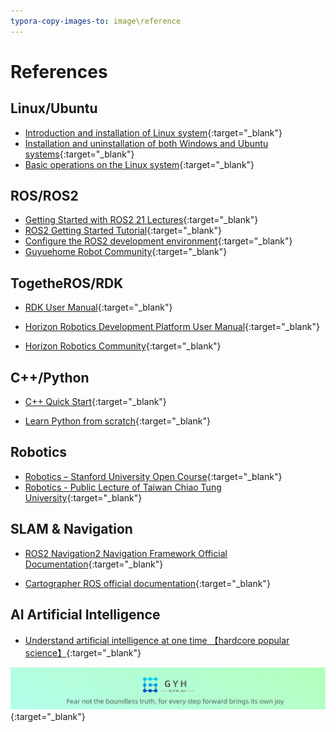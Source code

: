 ```yaml
---
typora-copy-images-to: image\reference
---
```


# **References**

## **Linux/Ubuntu**

- [Introduction and installation of Linux system](https://www.bilibili.com/video/BV1zt411G7Vn?p=2&vd_source=c67aa749a53261eb7bdd22ba5b916d5f){:target="_blank"}
- [Installation and uninstallation of both Windows and Ubuntu systems](https://www.bilibili.com/video/BV1554y1n7zv/){:target="_blank"}
- [Basic operations on the Linux system](https://www.bilibili.com/video/BV1zt411G7Vn?p=3&vd_source=c67aa749a53261eb7bdd22ba5b916d5f){:target="_blank"}



## **ROS/ROS2**

- [Getting Started with ROS2 21 Lectures](https://class.guyuehome.com/detail/p_628f4288e4b01c509ab5bc7a/6){:target="_blank"}
- [ROS2 Getting Started Tutorial](https://book.guyuehome.com/){:target="_blank"}
- [Configure the ROS2 development environment](https://www.bilibili.com/video/BV16B4y1Q7jQ?p=5&vd_source=c67aa749a53261eb7bdd22ba5b916d5f){:target="_blank"}
- [Guyuehome Robot Community](https://www.guyuehome.com/){:target="_blank"}



## **TogetheROS/RDK**

- [RDK User Manual](https://developer.horizon.cc/documents_rdk/){:target="_blank"}

- [Horizon Robotics Development Platform User Manual](https://developer.horizon.cc/documents_tros/){:target="_blank"}

- [Horizon Robotics Community](https://developer.horizon.cc/){:target="_blank"}



## **C++/Python**

- [C++ Quick Start](https://www.bilibili.com/video/BV1Ps411w73m/?spm_id_from=333.337.search-card.all.click&vd_source=c67aa749a53261eb7bdd22ba5b916d5f){:target="_blank"}

- [Learn Python from scratch](https://www.bilibili.com/video/BV1c4411e77t/?spm_id_from=333.337.search-card.all.click){:target="_blank"}



## **Robotics**

- [Robotics – Stanford University Open Course](https://www.bilibili.com/video/av4506104/){:target="_blank"}
- [Robotics - Public Lecture of Taiwan Chiao Tung University](https://www.bilibili.com/video/BV1ZL4y1h7R9?p=1&vd_source=c67aa749a53261eb7bdd22ba5b916d5f){:target="_blank"}



## **SLAM & Navigation**

- [ROS2 Navigation2 Navigation Framework Official Documentation](https://navigation.ros.org/){:target="_blank"}

- [Cartographer ROS official documentation](https://google-cartographer-ros.readthedocs.io/en/latest/index.html){:target="_blank"}



## **AI Artificial Intelligence**

- [Understand artificial intelligence at one time 【hardcore popular science】](https://www.bilibili.com/video/BV1134y1d72L){:target="_blank"}



[![图片1](../../assets/img/footer_en.png)](https://www.guyuehome.com/){:target="_blank"}


